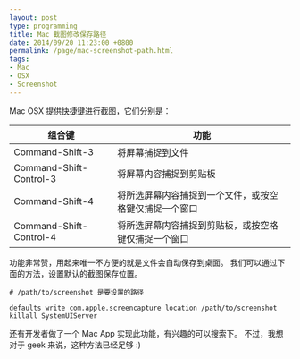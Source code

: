 ```yaml
---
layout: post
type: programming
title: Mac 截图修改保存路径
date: 2014/09/20 11:23:00 +0800
permalink: /page/mac-screenshot-path.html
tags:
- Mac
- OSX
- Screenshot
---
```


Mac OSX 提供[快捷键](http://support.apple.com/kb/HT1343?viewlocale=zh_CN)进行截图，它们分别是：

组合键                   |功能
-------------------------|------------------------------------------------------
Command-Shift-3          |将屏幕捕捉到文件
Command-Shift-Control-3  |将屏幕内容捕捉到剪贴板
Command-Shift-4          |将所选屏幕内容捕捉到一个文件，或按空格键仅捕捉一个窗口
Command-Shift-Control-4  |将所选屏幕内容捕捉到剪贴板，或按空格键仅捕捉一个窗口

功能非常赞，用起来唯一不方便的就是文件会自动保存到桌面。
我们可以通过下面的方法，设置默认的截图保存位置。

```
# /path/to/screenshot 是要设置的路径

defaults write com.apple.screencapture location /path/to/screenshot
killall SystemUIServer
```

还有开发者做了一个 Mac App 实现此功能，有兴趣的可以搜索下。
不过，我想对于 geek 来说，这种方法已经足够 :)
